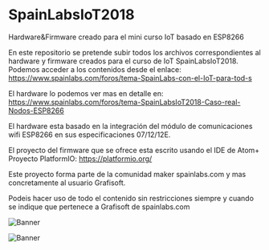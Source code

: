 # SpainLabsIoT2018
Hardware&Firmware creado para el mini curso IoT basado en ESP8266

En este repositorio se pretende subir todos los archivos correspondientes al hardware y firmware creados para el 
curso de IoT SpainLabsIoT2018. Podemos acceder a los contenidos desde el enlace: https://www.spainlabs.com/foros/tema-SpainLabs-con-el-IoT-para-tod-s

El hardware lo podemos ver mas en detalle en: https://www.spainlabs.com/foros/tema-SpainLabsIoT2018-Caso-real-Nodos-ESP8266

El hardware esta basado en la integración del módulo de comunicaciones wifi ESP8266 en sus especificaciones 07/12/12E.

El proyecto del firmware que se ofrece esta escrito usando el IDE de Atom+ Proyecto PlatformIO: https://platformio.org/

Este proyecto forma parte de la comunidad maker spainlabs.com y mas concretamente al usuario Grafisoft.

Podeis hacer uso de todo el contenido sin restricciones siempre y cuando se indique que pertenece a Grafisoft de spainlabs.com


![Banner](https://i.imgur.com/tx8JCZWl.jpg)

![Banner](https://i.imgur.com/MqIeJcal.jpg)
